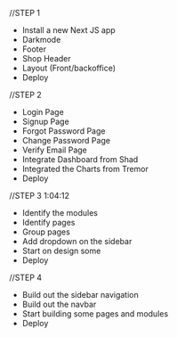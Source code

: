 //STEP 1

- Install a new Next JS app
- Darkmode
- Footer
- Shop Header
- Layout (Front/backoffice)
- Deploy

//STEP 2

- Login Page
- Signup Page
- Forgot Password Page
- Change Password Page
- Verify Email Page
- Integrate Dashboard from Shad
- Integrated the Charts from Tremor
- Deploy

//STEP 3 1:04:12

- Identify the modules
- Identify pages
- Group pages
- Add dropdown on the sidebar
- Start on design some
- Deploy

//STEP 4

- Build out the sidebar navigation
- Build out the navbar
- Start building some pages and modules
- Deploy
